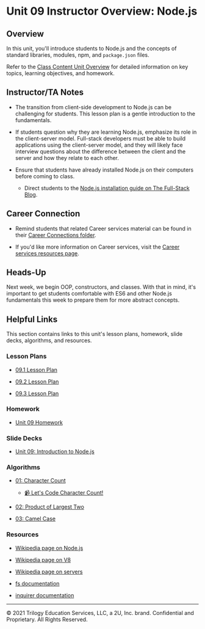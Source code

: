 # Unit 09 Instructor Overview: Node.js

## Overview

In this unit, you'll introduce students to Node.js and the concepts of standard libraries, modules, npm, and `package.json` files.

Refer to the [Class Content Unit Overview](../../../01-Class-Content/09-NodeJS/README.md) for detailed information on key topics, learning objectives, and homework.

## Instructor/TA Notes

* The transition from client-side development to Node.js can be challenging for students. This lesson plan is a gentle introduction to the fundamentals.

* If students question why they are learning Node.js, emphasize its role in the client-server model. Full-stack developers must be able to build applications using the client-server model, and they will likely face interview questions about the difference between the client and the server and how they relate to each other.

* Ensure that students have already installed Node.js on their computers before coming to class.

  * Direct students to the [Node.js installation guide on The Full-Stack Blog](https://coding-boot-camp.github.io/full-stack/nodejs/how-to-install-nodejs).

## Career Connection

* Remind students that related Career services material can be found in their [Career Connections folder](../../../01-Class-Content/09-NodeJS/04-Career-Connection/README.md).

* If you'd like more information on Career services, visit the [Career services resources page](https://careernetwork.2u.com/).

## Heads-Up

Next week, we begin OOP, constructors, and classes. With that in mind, it's important to get students comfortable with ES6 and other Node.js fundamentals this week to prepare them for more abstract concepts.

## Helpful Links

This section contains links to this unit's lesson plans, homework, slide decks, algorithms, and resources.

### Lesson Plans

* [09.1 Lesson Plan](01-Day_Intro-NodeJS/09.1-LESSON-PLAN.md)

* [09.2 Lesson Plan](02-Day_ES6/09.2-LESSON-PLAN.md)

* [09.3 Lesson Plan](03-Day_Asynch-JS/09.3-LESSON-PLAN.md)

### Homework

* [Unit 09 Homework](../../../01-Class-Content/09-NodeJS/02-Homework/README.md)

### Slide Decks

* [Unit 09: Introduction to Node.js](https://docs.google.com/presentation/d/1hXNcmzYqwlhgM-C78vNFKwX10PhW_iwIo0guwzHO48c/edit?usp=sharing)

### Algorithms

* [01: Character Count](../../../01-Class-Content/09-NodeJS/03-Algorithms/01-character-count)

  * [📹 Let's Code Character Count!](https://2u-20.wistia.com/medias/6ka87l3z21)

* [02: Product of Largest Two](../../../01-Class-Content/09-NodeJS/03-Algorithms/02-product-of-largest-two)

* [03: Camel Case](../../../01-Class-Content/09-NodeJS/03-Algorithms/03-camel-case)

### Resources

* [Wikipedia page on Node.js](https://en.wikipedia.org/wiki/Node.js)

* [Wikipedia page on V8](https://en.wikipedia.org/wiki/Chrome_V8)

* [Wikipedia page on servers](https://en.wikipedia.org/wiki/Server_(computing))

* [fs documentation](https://node.readthedocs.io/en/latest/api/fs/)

* [inquirer documentation](https://www.npmjs.com/package/inquirer/v/0.2.3)

---

© 2021 Trilogy Education Services, LLC, a 2U, Inc. brand. Confidential and Proprietary. All Rights Reserved.
